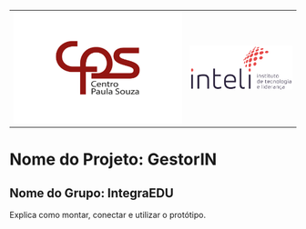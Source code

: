 <Table>
  <tr>
    <td><a href= "https://www.cps.sp.gov.br/"><img src="img/logo-CPS.jpg" alt="Centro Paula Souza" border="0"></td>
    <td>
      <a href= "https://www.inteli.edu.br/"><img src="img/logo-Inteli.png" alt="Inteli - Instituto de Tecnologia e Liderança" border="0"></a>
    </td>
  </tr>
</table>

# Nome do Projeto: GestorIN

## Nome do Grupo: IntegraEDU



Explica como montar, conectar e utilizar o protótipo.